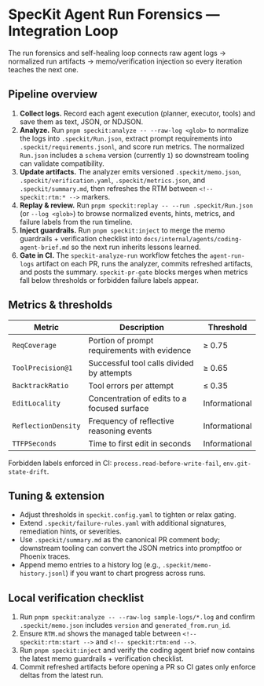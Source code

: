 # SpecKit Agent Run Forensics — Integration Loop

The run forensics and self-healing loop connects raw agent logs → normalized run artifacts → memo/verification injection so every iteration teaches the next one.

## Pipeline overview

1. **Collect logs.** Record each agent execution (planner, executor, tools) and save them as text, JSON, or NDJSON.
2. **Analyze.** Run `pnpm speckit:analyze -- --raw-log <glob>` to normalize the logs into `.speckit/Run.json`, extract prompt requirements into `.speckit/requirements.jsonl`, and score run metrics. The normalized `Run.json` includes a `schema` version (currently `1`) so downstream tooling can validate compatibility.
3. **Update artifacts.** The analyzer emits versioned `.speckit/memo.json`, `.speckit/verification.yaml`, `.speckit/metrics.json`, and `.speckit/summary.md`, then refreshes the RTM between `<!-- speckit:rtm:* -->` markers.
4. **Replay & review.** Run `pnpm speckit:replay -- --run .speckit/Run.json` (or `--log <glob>`) to browse normalized events, hints, metrics, and failure labels from the run timeline.
5. **Inject guardrails.** Run `pnpm speckit:inject` to merge the memo guardrails + verification checklist into `docs/internal/agents/coding-agent-brief.md` so the next run inherits lessons learned.
6. **Gate in CI.** The `speckit-analyze-run` workflow fetches the `agent-run-logs` artifact on each PR, runs the analyzer, commits refreshed artifacts, and posts the summary. `speckit-pr-gate` blocks merges when metrics fall below thresholds or forbidden failure labels appear.

## Metrics & thresholds

| Metric | Description | Threshold |
| --- | --- | --- |
| `ReqCoverage` | Portion of prompt requirements with evidence | ≥ 0.75 |
| `ToolPrecision@1` | Successful tool calls divided by attempts | ≥ 0.65 |
| `BacktrackRatio` | Tool errors per attempt | ≤ 0.35 |
| `EditLocality` | Concentration of edits to a focused surface | Informational |
| `ReflectionDensity` | Frequency of reflective reasoning events | Informational |
| `TTFPSeconds` | Time to first edit in seconds | Informational |

Forbidden labels enforced in CI: `process.read-before-write-fail`, `env.git-state-drift`.

## Tuning & extension

- Adjust thresholds in `speckit.config.yaml` to tighten or relax gating.
- Extend `.speckit/failure-rules.yaml` with additional signatures, remediation hints, or severities.
- Use `.speckit/summary.md` as the canonical PR comment body; downstream tooling can convert the JSON metrics into promptfoo or Phoenix traces.
- Append memo entries to a history log (e.g., `.speckit/memo-history.jsonl`) if you want to chart progress across runs.

## Local verification checklist

1. Run `pnpm speckit:analyze -- --raw-log sample-logs/*.log` and confirm `.speckit/memo.json` includes `version` and `generated_from.run_id`.
2. Ensure `RTM.md` shows the managed table between `<!-- speckit:rtm:start -->` and `<!-- speckit:rtm:end -->`.
3. Run `pnpm speckit:inject` and verify the coding agent brief now contains the latest memo guardrails + verification checklist.
4. Commit refreshed artifacts before opening a PR so CI gates only enforce deltas from the latest run.
